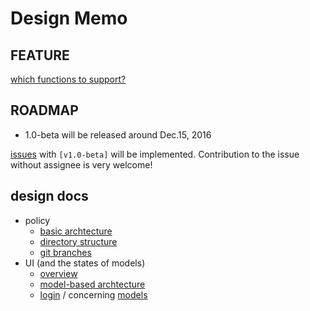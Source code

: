 # Design Memo

## FEATURE

[which functions to support?](feature.md)

## ROADMAP

* 1.0-beta will be released around Dec.15, 2016

[issues](https://github.com/RocketChat/Rocket.Chat.Android/issues) with `[v1.0-beta]` will be implemented.
Contribution to the issue without assignee is very welcome!

## design docs

* policy
    * [basic archtecture](design_archtecture.md)
    * [directory structure](design_directory_structure.md)
    * [git branches](git_branch_policy.md)
* UI (and the states of models)
    * [overview](ui_overview.md)
    * [model-based archtecture](model_based_archtecture.md)
    * [login](ui_login.md) / concerning [models](model_login.md)
